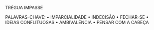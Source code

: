 TRÉGUA
IMPASSE

PALAVRAS-CHAVE:
• IMPARCIALIDADE
• INDECISÃO
• FECHAR-SE
• IDEIAS CONFLITUOSAS
• AMBIVALÊNCIA
• PENSAR COM A CABEÇA